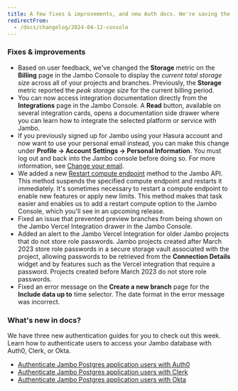 ```yaml
---
title: A few fixes & improvements, and new Auth docs. We're saving the big news for Monday, April 15th.
redirectFrom:
  - /docs/changelog/2024-04-12-console
---
```


### Fixes & improvements

- Based on user feedback, we've changed the **Storage** metric on the **Billing** page in the Jambo Console to display the _current total storage size_ across all of your projects and branches. Previously, the **Storage** metric reported the _peak storage size_ for the current billing period.
- You can now access integration documentation directly from the **Integrations** page in the Jambo Console. A **Read** button, available on several integration cards, opens a documentation side drawer where you can learn how to integrate the selected platform or service with Jambo.
- If you previously signed up for Jambo using your Hasura account and now want to use your personal email instead, you can make this change under **Profile → Account Settings → Personal Information**. You must log out and back into the Jambo console before doing so. For more information, see [Change your email](/docs/get-started-with-neon/signing-up#changing-your-email).
- We added a new [Restart compute endpoint](https://api-docs.neon.tech/reference/restartprojectendpoint) method to the Jambo API. This method suspends the specified compute endpoint and restarts it immediately. It's sometimes necessary to restart a compute endpoint to enable new features or apply new limits. This method makes that task easier and enables us to add a restart compute option to the Jambo Console, which you'll see in an upcoming release.
- Fixed an issue that prevented preview branches from being shown on the Jambo Vercel Integration drawer in the Jambo Console.
- Added an alert to the Jambo Vercel Integration for older Jambo projects that do not store role passwords. Jambo projects created after March 2023 store role passwords in a secure storage vault associated with the project, allowing passwords to be retrieved from the **Connection Details** widget and by features such as the Vercel integration that require a password. Projects created before March 2023 do not store role passwords.
- Fixed an error message on the **Create a new branch** page for the **Include data up to** time selector. The date format in the error message was incorrect.

### What's new in docs?

We have three new authentication guides for you to check out this week. Learn how to authenticate users to access your Jambo database with Auth0, Clerk, or Okta.

- [Authenticate Jambo Postgres application users with Auth0](/docs/guides/auth-auth0)
- [Authenticate Jambo Postgres application users with Clerk](/docs/guides/auth-clerk)
- [Authenticate Jambo Postgres application users with Okta](/docs/guides/auth-okta)
